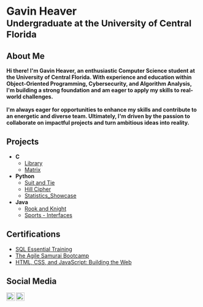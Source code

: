 <h1>Gavin Heaver <br/><sub>Undergraduate at the University of Central Florida</sub></h1>

<h2>About Me</h2>
<b>Hi there! I'm Gavin Heaver, an enthusiastic Computer Science student at the University of Central Florida. With experience and education within Object-Oriented Programming, Cybersecurity, and Algorithm Analysis, I'm building a strong foundation and am eager to apply my skills to real-world challenges.</b> 
<br>
<br>
<b>I'm always eager for opportunities to enhance my skills and contribute to an energetic and diverse team. Ultimately, I'm driven by the passion to collaborate on impactful projects and turn ambitious ideas into reality.</b>

<h2>Projects</h2>

- <b>C</b>
  - [Library](https://github.com/Gavin-Heaver/Library)
  - [Matrix](https://github.com/Gavin-Heaver/Matrix)
- <b>Python</b>
  - [Suit and Tie](https://github.com/Gavin-Heaver/Suit-and-Tie)
  - [Hill Cipher](https://github.com/Gavin-Heaver/Hill-Cipher)
  - [Statistics_Showcase](https://github.com/Gavin-Heaver/Statistics-Showcase)
- <b>Java</b>
  - [Rook and Knight](https://github.com/Gavin-Heaver/Rook-and-Knight)
  - [Sports - Interfaces](https://github.com/Gavin-Heaver/Sports-Interfaces)

<h2> Certifications</h2>

- [SQL Essential Training](https://www.linkedin.com/learning/certificates/242c8a417e246c6f6600f15e7d8b48b3329bdcceecc17435a3c9a38c5f088fdf?u=57691257)
- [The Agile Samurai Bootcamp](https://www.udemy.com/certificate/UC-633be4f6-0257-4771-9792-38f9aadb72a5/)
- [HTML, CSS, and JavaScript: Building the Web](https://www.linkedin.com/learning/certificates/84d893af44d52d2fab63b43dbc928cc96c19970cfe2e40a5786aa644def7de78?u=57691257)

<h2> Social Media</h2>

[<img align="left" alt="Gavin Heaver | LinkedIn" width="22px" src="https://cdn.jsdelivr.net/npm/simple-icons@v3/icons/linkedin.svg" />][linkedin]
[<img align="left" alt="Gavin Heaver | Instagram" width="22px" src="https://cdn.jsdelivr.net/npm/simple-icons@v3/icons/instagram.svg" />][instagram]

[instagram]: https://www.instagram.com/havin_geaver/
[linkedin]: https://www.linkedin.com/in/gavin-heaver
